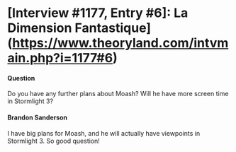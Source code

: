# [Interview #1177, Entry #6]: La Dimension Fantastique](https://www.theoryland.com/intvmain.php?i=1177#6)

#### Question

Do you have any further plans about Moash? Will he have more screen time in Stormlight 3?

#### Brandon Sanderson

I have big plans for Moash, and he will actually have viewpoints in Stormlight 3. So good question!


